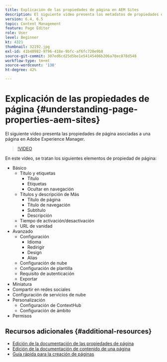 ```yaml
---
title: Explicación de las propiedades de página en AEM Sites
description: El siguiente vídeo presenta los metadatos de propiedades de página asociados a una página en Adobe Experience Manager.
version: 6.4, 6.5
topic: Content Management
feature: Page Editor
role: User
level: Beginner
kt: 4321
thumbnail: 32192.jpg
exl-id: 41b40982-9796-418e-9bfc-af6fc720e9b8
source-git-commit: 307ed6cd25d5be1e54145406b206a78ec878d548
workflow-type: tm+mt
source-wordcount: '138'
ht-degree: 42%

---
```


# Explicación de las propiedades de página {#understanding-page-properties-aem-sites}

El siguiente vídeo presenta las propiedades de página asociadas a una página en Adobe Experience Manager.

>[!VIDEO](https://video.tv.adobe.com/v/32192?quality=12&learn=on)

En este vídeo, se tratan los siguientes elementos de propiedad de página:

* Básico
   * Título y etiquetas
      * Título
      * Etiquetas
      * Ocultar en navegación
   * Títulos y descripción de Más
      * Título de página
      * Título de navegación
      * Subtítulo
      * Descripción
   * Tiempo de activación/desactivación
   * URL de vanidad
* Avanzado 
   * Configuración
      * Idioma
      * Redirigir
      * Design
      * Alias
   * Configuración de nube
   * Configuración de plantilla
   * Requisito de autenticación
   * Exportar
* Miniatura   
* Compartir en redes sociales
* Configuración de servicios de nube
* Personalización
   * Configuración de ContextHub
   * Configuración de ámbito
* Permisos

## Recursos adicionales {#additional-resources}

* [Edición de la documentación de las propiedades de página](https://experienceleague.adobe.com/docs/experience-manager-65/authoring/authoring/editing-page-properties.html)
* [Edición de la documentación de contenido de una página](https://experienceleague.adobe.com/docs/experience-manager-65/authoring/authoring/editing-content.html)
* [Guía rápida para la creación de páginas](https://experienceleague.adobe.com/docs/experience-manager-cloud-service/sites/authoring/getting-started/quick-start.html)
